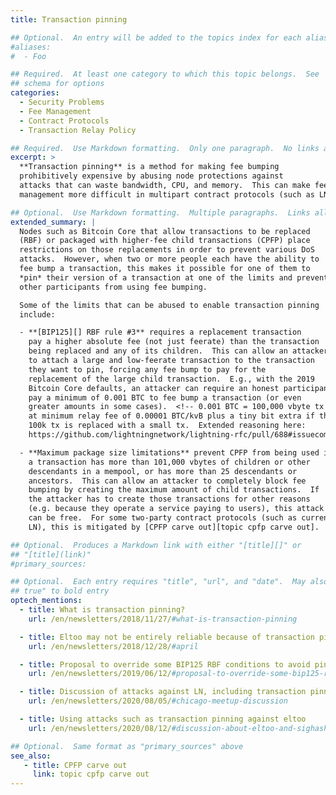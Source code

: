 ```yaml
---
title: Transaction pinning

## Optional.  An entry will be added to the topics index for each alias
#aliases:
#  - Foo

## Required.  At least one category to which this topic belongs.  See
## schema for options
categories:
  - Security Problems
  - Fee Management
  - Contract Protocols
  - Transaction Relay Policy

## Required.  Use Markdown formatting.  Only one paragraph.  No links allowed.
excerpt: >
  **Transaction pinning** is a method for making fee bumping
  prohibitively expensive by abusing node protections against
  attacks that can waste bandwidth, CPU, and memory.  This can make fee
  management more difficult in multipart contract protocols (such as LN).

## Optional.  Use Markdown formatting.  Multiple paragraphs.  Links allowed.
extended_summary: |
  Nodes such as Bitcoin Core that allow transactions to be replaced
  (RBF) or packaged with higher-fee child transactions (CPFP) place
  restrictions on those replacements in order to prevent various DoS
  attacks.  However, when two or more people each have the ability to
  fee bump a transaction, this makes it possible for one of them to
  *pin* their version of a transaction at one of the limits and prevent
  other participants from using fee bumping.

  Some of the limits that can be abused to enable transaction pinning
  include:

  - **[BIP125][] RBF rule #3** requires a replacement transaction
    pay a higher absolute fee (not just feerate) than the transaction
    being replaced and any of its children.  This can allow an attacker
    to attach a large and low-feerate transaction to the transaction
    they want to pin, forcing any fee bump to pay for the
    replacement of the large child transaction.  E.g., with the 2019
    Bitcoin Core defaults, an attacker can require an honest participant
    pay a minimum of 0.001 BTC to fee bump a transaction (or even
    greater amounts in some cases).  <!-- 0.001 BTC = 100,000 vbyte tx
    at minimum relay fee of 0.00001 BTC/kvB plus a tiny bit extra if the
    100k tx is replaced with a small tx.  Extended reasoning here:
    https://github.com/lightningnetwork/lightning-rfc/pull/688#issuecomment-549951387 -->

  - **Maximum package size limitations** prevent CPFP from being used if
    a transaction has more than 101,000 vbytes of children or other
    descendants in a mempool, or has more than 25 descendants or
    ancestors.  This can allow an attacker to completely block fee
    bumping by creating the maximum amount of child transactions.  If
    the attacker has to create those transactions for other reasons
    (e.g. because they operate a service paying to users), this attack
    can be free.  For some two-party contract protocols (such as current
    LN), this is mitigated by [CPFP carve out][topic cpfp carve out].

## Optional.  Produces a Markdown link with either "[title][]" or
## "[title](link)"
#primary_sources:

## Optional.  Each entry requires "title", "url", and "date".  May also use "feature:
## true" to bold entry
optech_mentions:
  - title: What is transaction pinning?
    url: /en/newsletters/2018/11/27/#what-is-transaction-pinning

  - title: Eltoo may not be entirely reliable because of transaction pinning
    url: /en/newsletters/2018/12/28/#april

  - title: Proposal to override some BIP125 RBF conditions to avoid pinning
    url: /en/newsletters/2019/06/12/#proposal-to-override-some-bip125-rbf-conditions

  - title: Discussion of attacks against LN, including transaction pinning
    url: /en/newsletters/2020/08/05/#chicago-meetup-discussion

  - title: Using attacks such as transaction pinning against eltoo
    url: /en/newsletters/2020/08/12/#discussion-about-eltoo-and-sighash-anyprevout

## Optional.  Same format as "primary_sources" above
see_also:
   - title: CPFP carve out
     link: topic cpfp carve out
---
```

